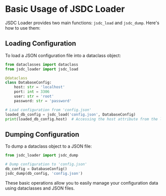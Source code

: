 # Basic Usage of JSDC Loader

JSDC Loader provides two main functions: `jsdc_load` and `jsdc_dump`. Here's how to use them:

## Loading Configuration

To load a JSON configuration file into a dataclass object:

```python
from dataclasses import dataclass
from jsdc_loader import jsdc_load

@dataclass
class DatabaseConfig:
    host: str = 'localhost'
    port: int = 3306
    user: str = 'root'
    password: str = 'password'

# Load configuration from 'config.json'
loaded_db_config = jsdc_load('config.json', DatabaseConfig)
print(loaded_db_config.host)  # Accessing the host attribute from the loaded data
```

## Dumping Configuration

To dump a dataclass object to a JSON file:

```python
from jsdc_loader import jsdc_dump

# Dump configuration to 'config.json'
db_config = DatabaseConfig()
jsdc_dump(db_config, 'config.json')
```

These basic operations allow you to easily manage your configuration data using dataclasses and JSON files.
